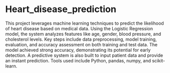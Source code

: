 # Heart_disease_prediction
This project leverages machine learning techniques to predict the likelihood of heart disease based on medical data. Using the Logistic Regression model, the system analyzes features like age, gender, blood pressure, and cholesterol levels. Key steps include data preprocessing, model training, evaluation, and accuracy assessment on both training and test data. The model achieved strong accuracy, demonstrating its potential for early detection. A predictive system is also built to input patient data and provide an instant prediction. Tools used include Python, pandas, numpy, and scikit-learn.
